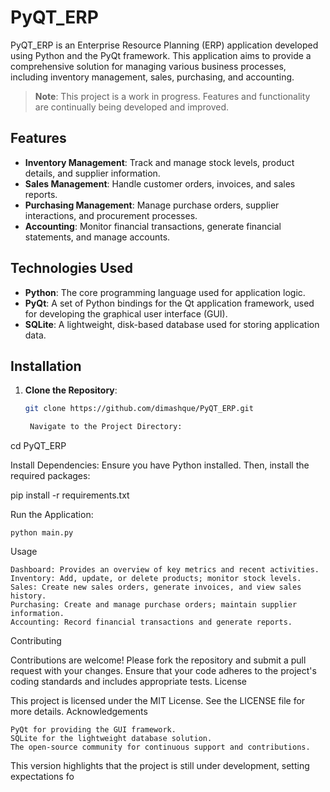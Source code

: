 # PyQT_ERP

PyQT_ERP is an Enterprise Resource Planning (ERP) application developed using Python and the PyQt framework. This application aims to provide a comprehensive solution for managing various business processes, including inventory management, sales, purchasing, and accounting.

> **Note**: This project is a work in progress. Features and functionality are continually being developed and improved.

## Features

- **Inventory Management**: Track and manage stock levels, product details, and supplier information.
- **Sales Management**: Handle customer orders, invoices, and sales reports.
- **Purchasing Management**: Manage purchase orders, supplier interactions, and procurement processes.
- **Accounting**: Monitor financial transactions, generate financial statements, and manage accounts.

## Technologies Used

- **Python**: The core programming language used for application logic.
- **PyQt**: A set of Python bindings for the Qt application framework, used for developing the graphical user interface (GUI).
- **SQLite**: A lightweight, disk-based database used for storing application data.

## Installation

1. **Clone the Repository**:
   ```bash
   git clone https://github.com/dimashque/PyQT_ERP.git

    Navigate to the Project Directory:

cd PyQT_ERP

Install Dependencies: Ensure you have Python installed. Then, install the required packages:

pip install -r requirements.txt

Run the Application:

    python main.py

Usage

    Dashboard: Provides an overview of key metrics and recent activities.
    Inventory: Add, update, or delete products; monitor stock levels.
    Sales: Create new sales orders, generate invoices, and view sales history.
    Purchasing: Create and manage purchase orders; maintain supplier information.
    Accounting: Record financial transactions and generate reports.

Contributing

Contributions are welcome! Please fork the repository and submit a pull request with your changes. Ensure that your code adheres to the project's coding standards and includes appropriate tests.
License

This project is licensed under the MIT License. See the LICENSE file for more details.
Acknowledgements

    PyQt for providing the GUI framework.
    SQLite for the lightweight database solution.
    The open-source community for continuous support and contributions.


This version highlights that the project is still under development, setting expectations fo
